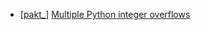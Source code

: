 * [[pakt_](https://hackerone.com/pakt_)] [Multiple Python integer overflows](https://hackerone.com/reports/55017)
